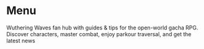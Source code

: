 # Menu
Wuthering Waves fan hub with guides &amp; tips for the open-world gacha RPG. Discover characters, master combat, enjoy parkour traversal, and get the latest news
